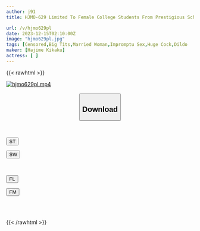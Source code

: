```yaml
---
author: j91
title: HJMO-629 Limited To Female College Students From Prestigious Schools Who Want To Be Announcers! “Female Announcers Should Be Able To Read Manuscripts Under Any Circumstances!?” Fixed Vibrator Dirty Talk News Super Extreme Report 4 If You Finish Reading The Manuscript Without Giving In To The Mischievous Interference, You Will Receive 1 Million Yen! If You Give Up Midway Through, You Will Be Immediately Given A Creampie Punishment Game!

url: /v/hjmo629pl
date: 2023-12-15T02:10:00Z
image: "hjmo629pl.jpg"
tags: [Censored,Big Tits,Married Woman,Impromptu Sex,Huge Cock,Dildo	 ]
maker: [Hajime Kikaku]
actress: [ ]
---
```



{{< rawhtml >}}

<div class="video" data-videoid="GPRmPQgrO4s1vGj">
    <a href="javascript:;">
        <img src="/v/hjmo629pl/hjmo629pl.jpg" width="WIDTH" height="HEIGHT" alt="hjmo629pl.mp4" loading="lazy">
    </a>
</div>

<script type="text/javascript" src="https://j91.asia/asset/on-demand-st.js"></script>

<br>
  <link rel="stylesheet" href="https://j91.asia/asset/bs5.css">
  
  <center>
  <button class="btn btn-primary" type="button" data-bs-toggle="collapse" data-bs-target=".multi-collapse" aria-expanded="false" aria-controls="multiCollapseExample1 multiCollapseExample2"><h2>Download</h2></button></center>
</p>
<div class="row">
  <div class="col">
    <div class="collapse multi-collapse" id="multiCollapseExample1">
      <div class="card card-body">
	      	      <br>
<div class="buttons">  
<p><a href="https://streamtape.to/v/GPRmPQgrO4s1vGj" target="_blank"><button class="btn-hover color-3"><i class="fa fa-download"></i> ST</button></a></p>
<p><a href="https://flaswish.com/uxdwt82ggcjb" target="_blank"><button class="btn-hover color-2"><i class="fa fa-download"></i> SW</button></a></p></div>
    </div>
  </div>
</div>
  <div class="col">
    <div class="collapse multi-collapse" id="multiCollapseExample2">
      <div class="card card-body">
	      <br>
<div class="buttons">
<p><a href="javascript:;" target="_blank"><button class="btn-hover color-9"><i class="fa fa-download"></i> FL</button></a></p>
<p><a href="javascript:;" target="_blank"><button class="btn-hover color-8"><i class="fa fa-download"></i> FM</button></a></p></div>
<br><br>
      </div>
    </div>
  </div>
</div>

{{< /rawhtml >}}